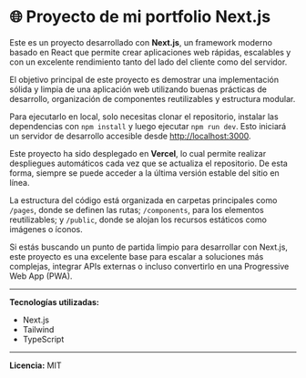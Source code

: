 # 🌐 Proyecto de mi portfolio Next.js

Este es un proyecto desarrollado con **Next.js**, un framework moderno basado en React que permite crear aplicaciones web rápidas, escalables y con un excelente rendimiento tanto del lado del cliente como del servidor.

El objetivo principal de este proyecto es demostrar una implementación sólida y limpia de una aplicación web utilizando buenas prácticas de desarrollo, organización de componentes reutilizables y estructura modular.

Para ejecutarlo en local, solo necesitas clonar el repositorio, instalar las dependencias con `npm install` y luego ejecutar `npm run dev`. Esto iniciará un servidor de desarrollo accesible desde [http://localhost:3000](http://localhost:3000).

Este proyecto ha sido desplegado en **Vercel**, lo cual permite realizar despliegues automáticos cada vez que se actualiza el repositorio. De esta forma, siempre se puede acceder a la última versión estable del sitio en línea.

La estructura del código está organizada en carpetas principales como `/pages`, donde se definen las rutas; `/components`, para los elementos reutilizables; y `/public`, donde se alojan los recursos estáticos como imágenes o íconos.

Si estás buscando un punto de partida limpio para desarrollar con Next.js, este proyecto es una excelente base para escalar a soluciones más complejas, integrar APIs externas o incluso convertirlo en una Progressive Web App (PWA).

---

**Tecnologías utilizadas:**

- Next.js  
- Tailwind  
- TypeScript 


---

**Licencia:** MIT

